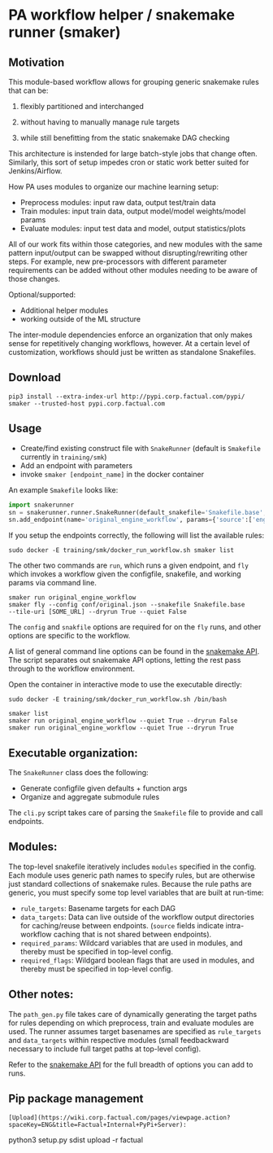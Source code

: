 # PA workflow helper / snakemake runner (smaker)

## Motivation
This module-based workflow allows for grouping generic snakemake
rules that can be:

1) flexibly partitioned and interchanged

2) without having to manually manage rule targets

3) while still benefitting from the static snakemake DAG checking

This architecture is instended for large batch-style jobs that 
change often. Similarly, this sort of setup impedes cron or static work
better suited for Jenkins/Airflow.

How PA uses modules to organize our machine learning setup:

+ Preprocess modules: input raw data, output test/train data
+ Train modules: input train data, output model/model weights/model params
+ Evaluate modules: input test data and model, output statistics/plots

All of our work fits within those categories, and new
modules with the same pattern input/output can be swapped 
without disrupting/rewriting other steps. For example, new pre-processors with different 
parameter requirements can be added without other modules needing to be
aware of those changes.

Optional/supported:
+ Additional helper modules
+ working outside of the ML structure

The inter-module dependencies enforce an organization that 
only makes sense for repetitively changing workflows, however. At a
certain level of customization, workflows should just be written 
as standalone Snakefiles.

## Download

```
pip3 install --extra-index-url http://pypi.corp.factual.com/pypi/ smaker --trusted-host pypi.corp.factual.com
```

## Usage

+ Create/find existing construct file with `SnakeRunner` (default is
    `Smakefile` currently in `training/smk`)
+ Add an endpoint with parameters
+ invoke `smaker [endpoint_name]` in the docker container

An example `Smakefile` looks like:
```python
import snakerunner
sn = snakerunner.runner.SnakeRunner(default_snakefile='Snakefile.base', default_config='conf/original')
sn.add_endpoint(name='original_engine_workflow', params={'source':['engine']})
```

If you setup the endpoints correctly, the following will list the
available rules:
```
sudo docker -E training/smk/docker_run_workflow.sh smaker list
```

The other two commands are `run`, which runs a given endpoint, and `fly`
which invokes a workflow given the configfile, snakefile, and working
params via command line.
```
smaker run original_engine_workflow
smaker fly --config conf/original.json --snakefile Snakefile.base
--tile-uri [SOME_URL] --dryrun True --quiet False
```

The `config` and `snakfile` options are required for on the `fly` runs,
and other options are specific to the workflow.

A list of general command line options can be found in the [snakemake
API](https://snakemake.readthedocs.io/en/stable/api_reference/snakemake.html). 
The script separates out snakemake API options, letting the rest pass
through to the workflow environment.

Open the container in interactive mode to use the executable directly:
```
sudo docker -E training/smk/docker_run_workflow.sh /bin/bash

smaker list
smaker run original_engine_workflow --quiet True --dryrun False
smaker run original_engine_workflow --quiet True --dryrun True
```

## Executable  organization:
The `SnakeRunner` class does the following:

+ Generate configfile given defaults + function args
+ Organize and aggregate submodule rules

The `cli.py` script takes care of parsing the `Smakefile` file to
provide and call endpoints.

## Modules:
The top-level snakefile iteratively includes `modules` specified in the config. 
Each module uses generic path names to specify rules, but are otherwise
just standard collections of snakemake rules. Because the rule paths are
generic, you must specify some top level variables that are built at
run-time:

+ `rule_targets`: Basename targets for each DAG
+ `data_targets`: Data can live outside of the workflow output
    directories for caching/reuse between endpoints. (`source` fields indicate
    intra-workflow caching that is not shared between endpoints).
+ `required_params`: Wildcard variables that are used in modules, and
    thereby must be specified in top-level config.
+ `required_flags`: Wildgard boolean flags that are used in modules, and
    thereby must be specified in top-level config.

## Other notes:
The `path_gen.py` file takes care of dynamically generating the target
paths for rules depending on which preprocess, train and evaluate
modules are used. The runner assumes target basenames are specified as
`rule_targets` and `data_targets` within respective modules (small
feedbackward necessary to include full target paths at top-level
config).

Refer to the [snakemake
API](https://snakemake.readthedocs.io/en/stable/api_reference/snakemake.html)
for the full breadth of options you can add to runs.

## Pip package management
```
[Upload](https://wiki.corp.factual.com/pages/viewpage.action?spaceKey=ENG&title=Factual+Internal+PyPi+Server):
```
python3 setup.py sdist upload -r factual
```

